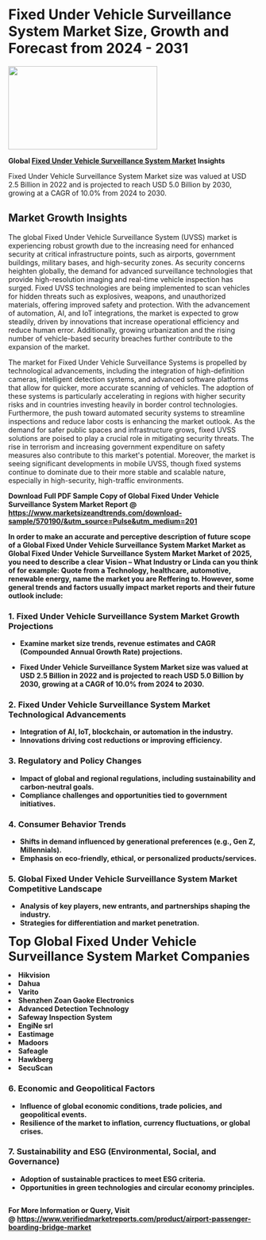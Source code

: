 <H1>Fixed Under Vehicle Surveillance System Market Size, Growth and Forecast from 2024 - 2031</H1><img class="aligncenter size-medium wp-image-584254" src="https://thirdeyenews.in/wp-content/uploads/2024/09/Global-Market-Research-300x168.jpeg" alt="" width="300" height="168" /><p><strong>Global&nbsp;<a href="https://www.marketsizeandtrends.com/download-sample/570190/&amp;utm_source=Pulse&amp;utm_medium=201">Fixed Under Vehicle Surveillance System Market</a> Insights</strong></p><p>Fixed Under Vehicle Surveillance System Market size was valued at USD 2.5 Billion in 2022 and is projected to reach USD 5.0 Billion by 2030, growing at a CAGR of 10.0% from 2024 to 2030.</p><p><h2>Market Growth Insights</h2> <p>The global Fixed Under Vehicle Surveillance System (UVSS) market is experiencing robust growth due to the increasing need for enhanced security at critical infrastructure points, such as airports, government buildings, military bases, and high-security zones. As security concerns heighten globally, the demand for advanced surveillance technologies that provide high-resolution imaging and real-time vehicle inspection has surged. Fixed UVSS technologies are being implemented to scan vehicles for hidden threats such as explosives, weapons, and unauthorized materials, offering improved safety and protection. With the advancement of automation, AI, and IoT integrations, the market is expected to grow steadily, driven by innovations that increase operational efficiency and reduce human error. Additionally, growing urbanization and the rising number of vehicle-based security breaches further contribute to the expansion of the market.</p> <p><strong></strong></p> <p>The market for Fixed Under Vehicle Surveillance Systems is propelled by technological advancements, including the integration of high-definition cameras, intelligent detection systems, and advanced software platforms that allow for quicker, more accurate scanning of vehicles. The adoption of these systems is particularly accelerating in regions with higher security risks and in countries investing heavily in border control technologies. Furthermore, the push toward automated security systems to streamline inspections and reduce labor costs is enhancing the market outlook. As the demand for safer public spaces and infrastructure grows, fixed UVSS solutions are poised to play a crucial role in mitigating security threats. The rise in terrorism and increasing government expenditure on safety measures also contribute to this market's potential. Moreover, the market is seeing significant developments in mobile UVSS, though fixed systems continue to dominate due to their more stable and scalable nature, especially in high-security, high-traffic environments.</p> <p><strong></p><p><span class=""><strong>Download Full PDF Sample Copy of Global Fixed Under Vehicle Surveillance System Market Report</strong> @ <a href="https://www.marketsizeandtrends.com/download-sample/570190/&amp;utm_source=Pulse&amp;utm_medium=201" target="_blank">https://www.marketsizeandtrends.com/download-sample/570190/&amp;utm_source=Pulse&amp;utm_medium=201</a></span></p><p>In order to make an accurate and perceptive description of future scope of a Global&nbsp;Fixed Under Vehicle Surveillance System Market Market as Global&nbsp;Fixed Under Vehicle Surveillance System Market Market of 2025, you need to describe a clear Vision &ndash; What Industry or Linda can you think of for example: Quote from a Technology, healthcare, automotive, renewable energy, name the market you are Reffering to. However, some general trends and factors usually impact market reports and their future outlook include:</p><h3>1.&nbsp;<strong>Fixed Under Vehicle Surveillance System Market Growth Projections</strong></h3><ul><li>Examine market size trends, revenue estimates and CAGR (Compounded Annual Growth Rate) projections.</li><li><p>Fixed Under Vehicle Surveillance System Market size was valued at USD 2.5 Billion in 2022 and is projected to reach USD 5.0 Billion by 2030, growing at a CAGR of 10.0% from 2024 to 2030.</p></li></ul><h3>2.&nbsp;<strong>Fixed Under Vehicle Surveillance System Market Technological Advancements</strong></h3><ul><li>Integration of AI, IoT, blockchain, or automation in the industry.</li><li>Innovations driving cost reductions or improving efficiency.</li></ul><h3>3.&nbsp;<strong>Regulatory and Policy Changes</strong></h3><ul><li>Impact of global and regional regulations, including sustainability and carbon-neutral goals.</li><li>Compliance challenges and opportunities tied to government initiatives.</li></ul><h3>4.&nbsp;<strong>Consumer Behavior Trends</strong></h3><ul><li>Shifts in demand influenced by generational preferences (e.g., Gen Z, Millennials).</li><li>Emphasis on eco-friendly, ethical, or personalized products/services.</li></ul><h3>5.&nbsp;<strong>Global Fixed Under Vehicle Surveillance System Market Competitive Landscape</strong></h3><ul><li>Analysis of key players, new entrants, and partnerships shaping the industry.</li><li>Strategies for differentiation and market penetration.</li></ul><p data-pm-slice="1 1 []"><span style="color: inherit; font-family: inherit; font-size: 25px;">Top Global Fixed Under Vehicle Surveillance System Market Companies</span></p><div class="" data-test-id=""><p><li>Hikvision</li><li> Dahua</li><li> Varito</li><li> Shenzhen Zoan Gaoke Electronics</li><li> Advanced Detection Technology</li><li> Safeway Inspection System</li><li> EngiNe srl</li><li> Eastimage</li><li> Madoors</li><li> Safeagle</li><li> Hawkberg</li><li> SecuScan</li></p></div><h3>6.&nbsp;<strong>Economic and Geopolitical Factors</strong></h3><ul><li>Influence of global economic conditions, trade policies, and geopolitical events.</li><li>Resilience of the market to inflation, currency fluctuations, or global crises.</li></ul><h3>7.&nbsp;<strong>Sustainability and ESG (Environmental, Social, and Governance)</strong></h3><ul><li>Adoption of sustainable practices to meet ESG criteria.</li><li>Opportunities in green technologies and circular economy principles.</li></ul><h2><strong style="font-size: 14px;">For More Information or Query, Visit @&nbsp;</strong><a style="background-color: #ffffff; font-size: 14px;" href="https://www.marketsizeandtrends.com/report/fixed-under-vehicle-surveillance-system-market/" target="_blank">https://www.verifiedmarketreports.com/product/airport-passenger-boarding-bridge-market</a></h2>
